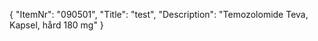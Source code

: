{
  "ItemNr": "090501",
  "Title": "test",
  "Description": "Temozolomide Teva, Kapsel, hård 180 mg"
}
